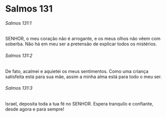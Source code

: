# Salmos 131

###### Salmos 131:1

SENHOR, o meu coração não é arrogante, e os meus olhos não vêem com soberba. Não há em meu ser a pretensão de explicar todos os mistérios.

###### Salmos 131:2

De fato, acalmei e aquietei os meus sentimentos. Como uma criança satisfeita está para sua mãe, assim a minha alma está para todo o meu ser.

###### Salmos 131:3

Israel, deposita toda a tua fé no SENHOR. Espera tranquilo e confiante, desde agora e para sempre!

